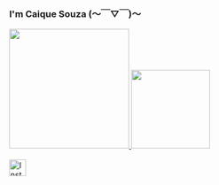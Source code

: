 ### I'm Caique Souza (〜￣▽￣)〜
<div>
  <a href="https://github.com/CaiqueSouzaa">
  <img height="216em" src="https://github-readme-stats.vercel.app/api?username=CaiqueSouzaa&show_icons=true&theme=dark&include_all_commits=false&count_private=false"/>
  <img height="142em" src="https://github-readme-stats.vercel.app/api/top-langs/?username=CaiqueSouzaa&layout=compact&langs_count=7&theme=dark"/>
</div>
  <br>
<a href="https://www.instagram.com/caique_xix/">
<img src="https://cdn2.iconfinder.com/data/icons/social-icons-33/128/Instagram-512.png" alt="Instagram" width="30" height="30"</a>

